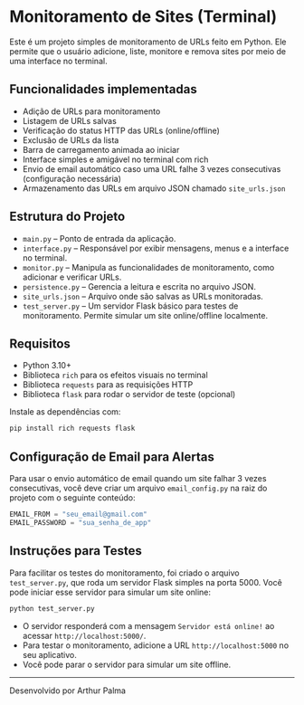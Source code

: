 # Monitoramento de Sites (Terminal)

Este é um projeto simples de monitoramento de URLs feito em Python. Ele permite que o usuário adicione, liste, monitore e remova sites por meio de uma interface no terminal.

## Funcionalidades implementadas

- Adição de URLs para monitoramento
- Listagem de URLs salvas
- Verificação do status HTTP das URLs (online/offline)
- Exclusão de URLs da lista
- Barra de carregamento animada ao iniciar
- Interface simples e amigável no terminal com rich
- Envio de email automático caso uma URL falhe 3 vezes consecutivas (configuração necessária)
- Armazenamento das URLs em arquivo JSON chamado `site_urls.json`

## Estrutura do Projeto

- `main.py` – Ponto de entrada da aplicação.
- `interface.py` – Responsável por exibir mensagens, menus e a interface no terminal.
- `monitor.py` – Manipula as funcionalidades de monitoramento, como adicionar e verificar URLs.
- `persistence.py` – Gerencia a leitura e escrita no arquivo JSON.
- `site_urls.json` – Arquivo onde são salvas as URLs monitoradas.
- `test_server.py` – Um servidor Flask básico para testes de monitoramento. Permite simular um site online/offline localmente.

## Requisitos

- Python 3.10+
- Biblioteca `rich` para os efeitos visuais no terminal
- Biblioteca `requests` para as requisições HTTP
- Biblioteca `flask` para rodar o servidor de teste (opcional)

Instale as dependências com:

```bash
pip install rich requests flask
```

## Configuração de Email para Alertas

Para usar o envio automático de email quando um site falhar 3 vezes consecutivas, você deve criar um arquivo `email_config.py` na raiz do projeto com o seguinte conteúdo:

```python
EMAIL_FROM = "seu_email@gmail.com"
EMAIL_PASSWORD = "sua_senha_de_app"
```

## Instruções para Testes

Para facilitar os testes do monitoramento, foi criado o arquivo `test_server.py`, que roda um servidor Flask simples na porta 5000. Você pode iniciar esse servidor para simular um site online:

```bash
python test_server.py
```

- O servidor responderá com a mensagem `Servidor está online!` ao acessar `http://localhost:5000/`.
- Para testar o monitoramento, adicione a URL `http://localhost:5000` no seu aplicativo.
- Você pode parar o servidor para simular um site offline.

---

Desenvolvido por Arthur Palma

